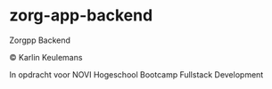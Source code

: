 # zorg-app-backend


Zorgpp Backend

© Karlin Keulemans

In opdracht voor NOVI Hogeschool Bootcamp Fullstack Development
